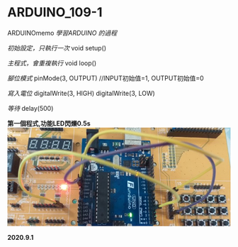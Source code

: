 # ARDUINO_109-1
ARDUINOmemo
*學習ARDUINO 的過程*

*初始設定，只執行一次*
void setup()

*主程式，會重複執行*
void loop()

*腳位模式*
pinMode(3, OUTPUT)      //INPUT初始值=1, OUTPUT初始值=0

*寫入電位*
digitalWrite(3, HIGH)
digitalWrite(3, LOW)

*等待*
delay(500)

__第一個程式,功能LED閃爍0.5s__
![image](USER_SCOPED_TEMP_DATA_orca-image--1870013025.jpeg)


__2020.9.1__

      
